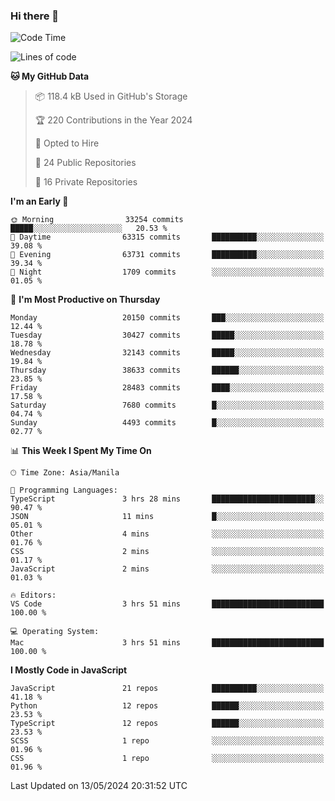### Hi there 👋

<!--START_SECTION:waka-->
![Code Time](http://img.shields.io/badge/Code%20Time-716%20hrs%2030%20mins-blue)

![Lines of code](https://img.shields.io/badge/From%20Hello%20World%20I%27ve%20Written-64.5%20million%20lines%20of%20code-blue)

**🐱 My GitHub Data** 

> 📦 118.4 kB Used in GitHub's Storage 
 > 
> 🏆 220 Contributions in the Year 2024
 > 
> 💼 Opted to Hire
 > 
> 📜 24 Public Repositories 
 > 
> 🔑 16 Private Repositories 
 > 
**I'm an Early 🐤** 

```text
🌞 Morning                33254 commits       █████░░░░░░░░░░░░░░░░░░░░   20.53 % 
🌆 Daytime                63315 commits       ██████████░░░░░░░░░░░░░░░   39.08 % 
🌃 Evening                63731 commits       ██████████░░░░░░░░░░░░░░░   39.34 % 
🌙 Night                  1709 commits        ░░░░░░░░░░░░░░░░░░░░░░░░░   01.05 % 
```
📅 **I'm Most Productive on Thursday** 

```text
Monday                   20150 commits       ███░░░░░░░░░░░░░░░░░░░░░░   12.44 % 
Tuesday                  30427 commits       █████░░░░░░░░░░░░░░░░░░░░   18.78 % 
Wednesday                32143 commits       █████░░░░░░░░░░░░░░░░░░░░   19.84 % 
Thursday                 38633 commits       ██████░░░░░░░░░░░░░░░░░░░   23.85 % 
Friday                   28483 commits       ████░░░░░░░░░░░░░░░░░░░░░   17.58 % 
Saturday                 7680 commits        █░░░░░░░░░░░░░░░░░░░░░░░░   04.74 % 
Sunday                   4493 commits        █░░░░░░░░░░░░░░░░░░░░░░░░   02.77 % 
```


📊 **This Week I Spent My Time On** 

```text
🕑︎ Time Zone: Asia/Manila

💬 Programming Languages: 
TypeScript               3 hrs 28 mins       ███████████████████████░░   90.47 % 
JSON                     11 mins             █░░░░░░░░░░░░░░░░░░░░░░░░   05.01 % 
Other                    4 mins              ░░░░░░░░░░░░░░░░░░░░░░░░░   01.76 % 
CSS                      2 mins              ░░░░░░░░░░░░░░░░░░░░░░░░░   01.17 % 
JavaScript               2 mins              ░░░░░░░░░░░░░░░░░░░░░░░░░   01.03 % 

🔥 Editors: 
VS Code                  3 hrs 51 mins       █████████████████████████   100.00 % 

💻 Operating System: 
Mac                      3 hrs 51 mins       █████████████████████████   100.00 % 
```

**I Mostly Code in JavaScript** 

```text
JavaScript               21 repos            ██████████░░░░░░░░░░░░░░░   41.18 % 
Python                   12 repos            ██████░░░░░░░░░░░░░░░░░░░   23.53 % 
TypeScript               12 repos            ██████░░░░░░░░░░░░░░░░░░░   23.53 % 
SCSS                     1 repo              ░░░░░░░░░░░░░░░░░░░░░░░░░   01.96 % 
CSS                      1 repo              ░░░░░░░░░░░░░░░░░░░░░░░░░   01.96 % 
```




 Last Updated on 13/05/2024 20:31:52 UTC
<!--END_SECTION:waka-->
